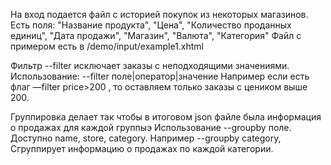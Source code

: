 На вход подается файл с историей покупок из некоторых магазинов. Есть поля:
"Название продукта", "Цена", "Количество проданных единиц", "Дата продажи", "Магазин", "Валюта", "Категория"
Файл с примером есть в /demo/input/example1.xhtml 

Фильтр --filter исключает заказы с неподходящими значениями. 
Использование: --filter поле|оператор|значение 
Например если есть флаг —filter price>200 , то оставляем только заказы с цеником выше 200.

Группировка делает так чтобы в итоговом json файле была информация о продажах для каждой группыэ
Использование --groupby поле. Доступно name, store, category.
Например --groupby category, Сгруппирует информацию о продажах по каждой категории.

